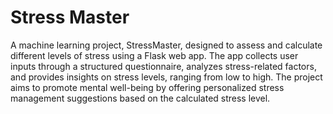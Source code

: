 # Stress Master

A machine learning project, StressMaster, designed to assess and calculate different levels of stress using a Flask web app. The app collects user inputs through a structured questionnaire, analyzes stress-related factors, and provides insights on stress levels, ranging from low to high. The project aims to promote mental well-being by offering personalized stress management suggestions based on the calculated stress level.

